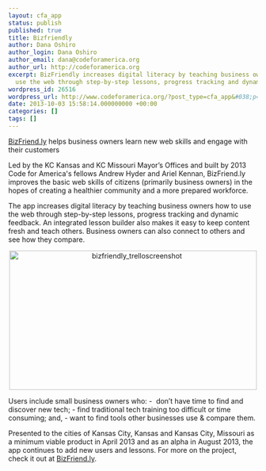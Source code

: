 ```yaml
---
layout: cfa_app
status: publish
published: true
title: Bizfriendly
author: Dana Oshiro
author_login: Dana Oshiro
author_email: dana@codeforamerica.org
author_url: http://codeforamerica.org
excerpt: BizFriendly increases digital literacy by teaching business owners how to
  use the web through step-by-step lessons, progress tracking and dynamic feedback.
wordpress_id: 26516
wordpress_url: http://www.codeforamerica.org/?post_type=cfa_app&#038;p=26516
date: 2013-10-03 15:58:14.000000000 +00:00
categories: []
tags: []
---
```

<a href="http://bizfriend.ly/">BizFriend.ly</a> helps business owners learn new web skills and engage with their customers

Led by the KC Kansas and KC Missouri Mayor’s Offices and built by 2013 Code for America's fellows Andrew Hyder and Ariel Kennan, BizFriend.ly improves the basic web skills of citizens (primarily business owners) in the hopes of creating a healthier community and a more prepared workforce.

The app increases digital literacy by teaching business owners how to use the web through step-by-step lessons, progress tracking and dynamic feedback. An integrated lesson builder also makes it easy to keep content fresh and teach others. Business owners can also connect to others and see how they compare.
<p style="text-align: center;"><a href="http://bizfriend.ly/"><img class="aligncenter size-full wp-image-26520" alt="bizfriendly_trelloscreenshot" src="http://www.codeforamerica.org/wp-content/uploads/2013/10/bizfriendly_trelloscreenshot.jpg" width="500" height="281" /></a></p>
Users include small business owners who:
-  don’t have time to find and discover new tech;
- find traditional tech training too difficult or time consuming; and,
- want to find tools other businesses use &amp; compare them.

Presented to the cities of Kansas City, Kansas and Kansas City, Missouri as a minimum viable product in April 2013 and as an alpha in August 2013, the app continues to add new users and lessons. For more on the project, check it out at <a href="http://bizfriend.ly">BizFriend.ly</a>.
